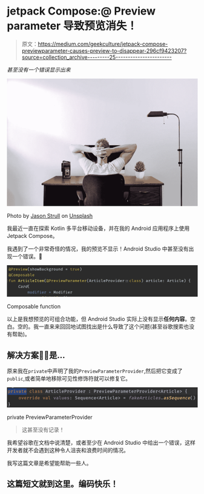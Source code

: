 # jetpack Compose:@ Preview parameter 导致预览消失！

> 原文：<https://medium.com/geekculture/jetpack-compose-previewparameter-causes-preview-to-disappear-296cf9423207?source=collection_archive---------25----------------------->

*甚至没有一个错误显示出来*

![](img/c0e3045e53d870940e029da90bdade2c.png)

Photo by [Jason Strull](https://unsplash.com/@jasonstrull?utm_source=unsplash&utm_medium=referral&utm_content=creditCopyText) on [Unsplash](https://unsplash.com/s/photos/home-office?utm_source=unsplash&utm_medium=referral&utm_content=creditCopyText)

我最近一直在探索 Kotlin 多平台移动设备，并在我的 Android 应用程序上使用 Jetpack Compose。

我遇到了一个非常奇怪的情况，我的预览不显示！Android Studio 中甚至没有出现一个错误。🤨

![](img/e1d1162344be77a714ff94646df47b89.png)

Composable function

以上是我想预览的可组合功能，但 Android Studio 实际上没有显示**任何内容**。空白。空的。我一直来来回回地试图找出是什么导致了这个问题(甚至谷歌搜索也没有帮助)。

## 解决方案🤦‍♂️是…

原来我在`private`中声明了我的`PreviewParameterProvider`,然后把它变成了`public`,或者简单地移除可见性修饰符就可以修复它。

![](img/18eec7f71aab3ee313088e7ed5f50ad2.png)

private PreviewParameterProvider

> 这甚至没有记录！

我希望谷歌在文档中说清楚，或者至少在 Android Studio 中给出一个错误，这样开发者就不会遇到这种令人沮丧和浪费时间的情况。

我写这篇文章是希望能帮助一些人。

## 这篇短文就到这里。编码快乐！